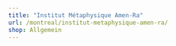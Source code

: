 ```yaml
---
title: "Institut Métaphysique Amen-Ra"
url: /montreal/institut-metaphysique-amen-ra/
shop: Allgemein
---
```

